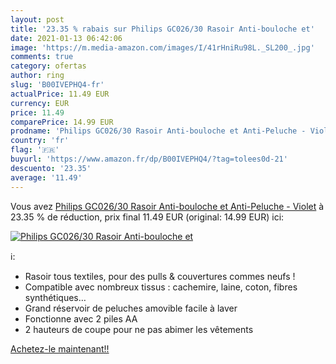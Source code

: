 ```yaml
---
layout: post
title: '23.35 % rabais sur Philips GC026/30 Rasoir Anti-bouloche et'
date: 2021-01-13 06:42:06
image: 'https://m.media-amazon.com/images/I/41rHniRu98L._SL200_.jpg'
comments: true
category: ofertas
author: ring
slug: 'B00IVEPHQ4-fr'
actualPrice: 11.49 EUR
currency: EUR
price: 11.49
comparePrice: 14.99 EUR
prodname: 'Philips GC026/30 Rasoir Anti-bouloche et Anti-Peluche - Violet'
country: 'fr'
flag: '🇫🇷'
buyurl: 'https://www.amazon.fr/dp/B00IVEPHQ4/?tag=tolees0d-21'
descuento: '23.35'
average: '11.49'
---
```


Vous avez [Philips GC026/30 Rasoir Anti-bouloche et Anti-Peluche - Violet](https://www.amazon.fr/dp/B00IVEPHQ4/?tag=tolees0d-21)  à  23.35 % de réduction, prix final  11.49 EUR (original: 14.99 EUR) ici:

[![Philips GC026/30 Rasoir Anti-bouloche et](https://m.media-amazon.com/images/I/41rHniRu98L._SL200_.jpg)](https://www.amazon.fr/dp/B00IVEPHQ4/?tag=tolees0d-21)

ℹ️:

- Rasoir tous textiles, pour des pulls & couvertures commes neufs !
- Compatible avec nombreux tissus : cachemire, laine, coton, fibres synthétiques…
- Grand réservoir de peluches amovible facile à laver
- Fonctionne avec 2 piles AA
- 2 hauteurs de coupe pour ne pas abimer les vêtements

[Achetez-le maintenant!!](https://www.amazon.fr/dp/B00IVEPHQ4/?tag=tolees0d-21)
